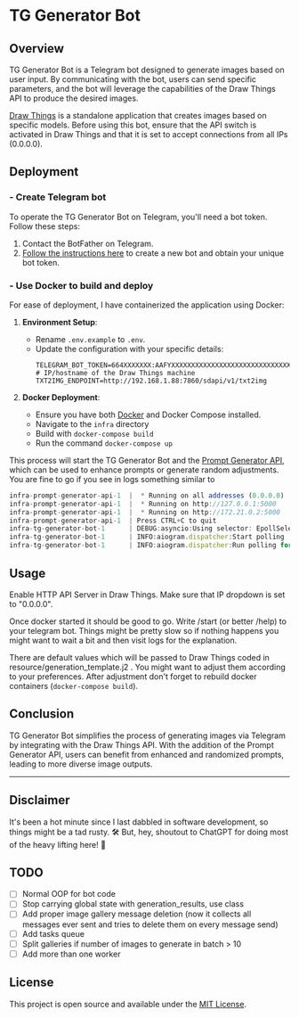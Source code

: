 
# TG Generator Bot

## Overview

TG Generator Bot is a Telegram bot designed to generate images based on user input. By communicating with the bot, users can send specific parameters, and the bot will leverage the capabilities of the Draw Things API to produce the desired images.

[Draw Things](https://drawthings.ai/) is a standalone application that creates images based on specific models. Before using this bot, ensure that the API switch is activated in Draw Things and that it is set to accept connections from all IPs (0.0.0.0).

## Deployment

### - Create Telegram bot 

To operate the TG Generator Bot on Telegram, you'll need a bot token. Follow these steps:

1. Contact the BotFather on Telegram.
2. [Follow the instructions here](https://core.telegram.org/bots#botfather) to create a new bot and obtain your unique bot token.


### - Use Docker to build and deploy

For ease of deployment, I have containerized the application using Docker:

1. **Environment Setup**:
    - Rename `.env.example` to `.env`.
    - Update the configuration with your specific details:
        ```
        TELEGRAM_BOT_TOKEN=664XXXXXXX:AAFYXXXXXXXXXXXXXXXXXXXXXXXXXXXXXX
        # IP/hostname of the Draw Things machine
        TXT2IMG_ENDPOINT=http://192.168.1.88:7860/sdapi/v1/txt2img
        ```

2. **Docker Deployment**:
    - Ensure you have both [Docker](https://docs.docker.com/get-docker/) and Docker Compose installed.
    - Navigate to the `infra` directory
    - Build with `docker-compose build`
    - Run the command `docker-compose up`
    
This process will start the TG Generator Bot and the [Prompt Generator API](https://github.com/jordip/prompt-generator-api), which can be used to enhance prompts or generate random adjustments.
You are fine to go if you see in logs something similar to 
```js
infra-prompt-generator-api-1  |  * Running on all addresses (0.0.0.0)
infra-prompt-generator-api-1  |  * Running on http://127.0.0.1:5000
infra-prompt-generator-api-1  |  * Running on http://172.21.0.2:5000
infra-prompt-generator-api-1  | Press CTRL+C to quit
infra-tg-generator-bot-1      | DEBUG:asyncio:Using selector: EpollSelector
infra-tg-generator-bot-1      | INFO:aiogram.dispatcher:Start polling
infra-tg-generator-bot-1      | INFO:aiogram.dispatcher:Run polling for bot @TestGenerationModelsBot id=6641122475 - 'TestGenerationModels'
```
## Usage
Enable HTTP API Server in Draw Things. Make sure that IP dropdown is set to "0.0.0.0".

Once docker started it should be good to go. Write /start (or better /help) to your telegram bot.
Things might be pretty slow so if nothing happens you might want to wait a bit and then visit logs for the explanation. 

There are default values which will be passed to Draw Things coded in resource/generation_template.j2 . You might want to adjust them according to your preferences. After adjustment don't forget to rebuild docker containers (`docker-compose build`).

## Conclusion

TG Generator Bot simplifies the process of generating images via Telegram by integrating with the Draw Things API. With the addition of the Prompt Generator API, users can benefit from enhanced and randomized prompts, leading to more diverse image outputs.

---
## Disclaimer

It's been a hot minute since I last dabbled in software development, so things might be a tad rusty. 🛠️ But, hey, shoutout to ChatGPT for doing most of the heavy lifting here! 🚀


## TODO 

- [ ] Normal OOP for bot code
- [ ] Stop carrying global state with generation_results, use class
- [ ] Add proper image gallery message deletion (now it collects all messages ever sent and tries to delete them on every message send)
- [ ] Add tasks queue
- [ ] Split galleries if number of images to generate in batch > 10  
- [ ] Add more than one worker

## License

This project is open source and available under the [MIT License](LICENSE).

